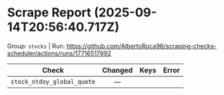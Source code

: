 # Scrape Report (2025-09-14T20:56:40.717Z)

Group: `stocks`  |  Run: https://github.com/AlbertoRoca96/scraping-checks-scheduler/actions/runs/17716517992

| Check | Changed | Keys | Error |
|---|:---:|:--|:--|
| `stock_ntdoy_global_quote` | — |  |  |
